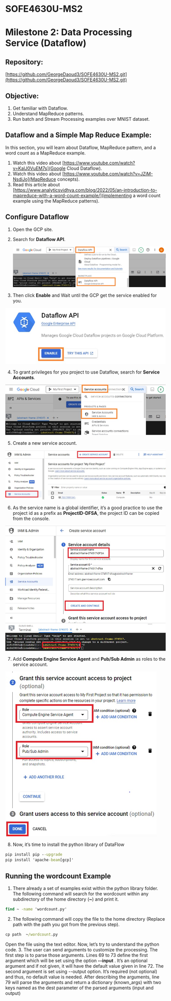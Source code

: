 # SOFE4630U-MS2
# Milestone 2: Data Processing Service (Dataflow)

##  Repository: 
[https://github.com/GeorgeDaoud3/SOFE4630U-MS2.git](https://github.com/GeorgeDaoud3/SOFE4630U-MS2.git)

## Objective:
1. Get familiar with Dataflow.
2. Understand MapReduce patterns.
3. Run batch and Stream Processing examples over MNIST dataset.

## Dataflow and a Simple Map Reduce Example:
In this section, you will learn about Dataflow, MapReduce pattern, and a word count as a MapReduce example. 
1. Watch this video about [https://www.youtube.com/watch?v=KalJ0VuEM7s](Google Cloud Dataflow).
2. Watch this video about [https://www.youtube.com/watch?v=JZiM-NsdiJo](MapReduce concepts).
3. Read this article about [https://www.analyticsvidhya.com/blog/2022/05/an-introduction-to-mapreduce-with-a-word-count-example/](implementing a word count example using the MapReduce patterns).

## Configure Dataflow
1. Open the GCP site.
2. Search for **Dataflow API**.
    
    ![](images/df1.jpg)
3. Then click **Enable** and Wait until the GCP get the service enabled for you.
  
  ![](images/df2.jpg)

4. To grant privileges for you project to use Dataflow, search for **Service Accounts**.
  
  ![](images/df3.jpg)

5. Create a new service account.

  ![](images/df4.jpg)

6. As the service name is a global identifier, it’s a good practice to use the project id as a prefix as **ProjectID-DFSA**, the project ID can be copied from the console.

  ![](images/df5.jpg)

7. Add **Compute Engine Service Agent**  and **Pub/Sub Admin** as roles to the service account.
  
  ![](images/df6.jpg)
  
8. Now, it’s time to install the python library of DataFlow
  ``` cmd
pip install pip --upgrade
pip install 'apache-beam[gcp]'
  ```

## Running the wordcount Example
1.	There already a set of examples exist within the python library folder. The following command will search for the wordcount within any subdirectory of the home directory (**~**) and print it.
  ``` cmd
find ~ -name 'wordcount.py'
  ```
  
2.	The following command will copy the file to the home directory (Replace path with the path you got from the previous step).
  ``` cmd
cp path  ~/wordcount.py
  ```
  Open the file using the text editor. Now, let’s try to understand the python code.
3.	The user can send arguments to customize the processing. The first step is to parse those arguments. Lines 69 to 73 define the first argument which will be set using the option **--input** . It’s an optional argument and if not given, it will have the default value given in line 72. The second argument is set using --output option. It’s required (not optional) and thus, no default value is needed. After describing the arguments, line 79 will parse the arguments and return a dictionary (known_args) with two keys named as the dest parameter of the parsed arguments (input and output)   


